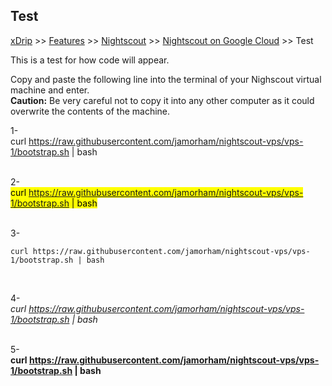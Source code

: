 ## Test  
[xDrip](../../README.md) >> [Features](../Features_page) >> [Nightscout](../Nightscout_page) >> [Nightscout on Google Cloud](./GoogleCloud) >> Test  
  
This is a test for how code will appear.  

Copy and paste the following line into the terminal of your Nighscout virtual machine and enter.  
**Caution:** Be very careful not to copy it into any other computer as it could overwrite the contents of the machine.  
  
1-    
curl https://raw.githubusercontent.com/jamorham/nightscout-vps/vps-1/bootstrap.sh \| bash  
<br/>  

2-  
<mark>curl https://raw.githubusercontent.com/jamorham/nightscout-vps/vps-1/bootstrap.sh | bash</mark>  
<br/>  
  
3-    
```
curl https://raw.githubusercontent.com/jamorham/nightscout-vps/vps-1/bootstrap.sh | bash
```
<br/>  
  
4-  
*curl https://raw.githubusercontent.com/jamorham/nightscout-vps/vps-1/bootstrap.sh \| bash*  
<br/>  
  
5-  
**curl https://raw.githubusercontent.com/jamorham/nightscout-vps/vps-1/bootstrap.sh \| bash**  
<br/>  
  

  
